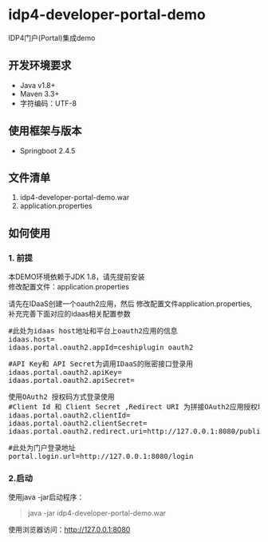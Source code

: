 # idp4-developer-portal-demo
IDP4门户(Portal)集成demo

## 开发环境要求
- Java  v1.8+
- Maven 3.3+
- 字符编码：UTF-8

## 使用框架与版本
- Springboot 2.4.5

## 文件清单
1. idp4-developer-portal-demo.war
2. application.properties

## 如何使用

### 1. 前提
本DEMO环境依赖于JDK 1.8，请先提前安装   
修改配置文件：application.properties 

请先在IDaaS创建一个oauth2应用，然后
修改配置文件application.properties,
补充完善下面对应的idaas相关配置参数

<pre>
#此处为idaas host地址和平台上oauth2应用的信息
idaas.host=
idaas.portal.oauth2.appId=ceshiplugin_oauth2
</pre>

<pre>
#API Key和 API Secret为调用IDaaS的账密接口登录用
idaas.portal.oauth2.apiKey=
idaas.portal.oauth2.apiSecret=
</pre>

<pre>
使用OAuth2 授权码方式登录使用
#Client Id 和 Client Secret ,Redirect URI 为拼接OAuth2应用授权地址（第一步）以及使用code获取用户access_token使用（第二步）
idaas.portal.oauth2.clientId=
idaas.portal.oauth2.clientSecret=
idaas.portal.oauth2.redirect.uri=http://127.0.0.1:8080/public/code_callback
</pre>

<pre>
#此处为门户登录地址
portal.login.url=http://127.0.0.1:8080/login
</pre>

### 2.启动

使用java -jar启动程序：
> java -jar idp4-developer-portal-demo.war

使用浏览器访问：http://127.0.0.1:8080